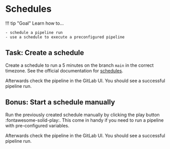# Schedules

!!! tip "Goal"
    Learn how to...

    - schedule a pipeline run
    - use a schedule to execute a preconfigured pipeline

## Task: Create a schedule

Create a schedule to run a 5 minutes on the branch `main` in the correct timezone. See the official documentation for [schedules](https://docs.gitlab.com/ee/ci/pipelines/schedules.html).

Afterwards check the pipeline in the GitLab UI. You should see a successful pipeline run.

## Bonus: Start a schedule manually

Run the previously created schedule manually by clicking the play button :fontawesome-solid-play:. This come in handy if you need to run a pipeline with pre-configured variables.

Afterwards check the pipeline in the GitLab UI. You should see a successful pipeline run.
